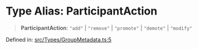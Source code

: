 # Type Alias: ParticipantAction

> **ParticipantAction**: `"add"` \| `"remove"` \| `"promote"` \| `"demote"` \| `"modify"`

Defined in: [src/Types/GroupMetadata.ts:5](https://github.com/Fokusdotid/Baileys/blob/c0c23ce3104b65dfcc64246c9ee8a49ef38993b5/src/Types/GroupMetadata.ts#L5)
